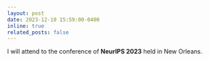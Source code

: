 ```yaml
---
layout: post
date: 2023-12-10 15:59:00-0400
inline: true
related_posts: false
---
```


I will attend to the conference of **NeurIPS 2023** held in New Orleans.
